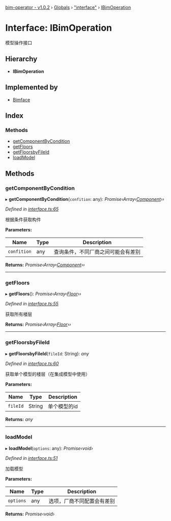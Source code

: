 [bim-operator - v1.0.2](../README.md) › [Globals](../globals.md) › ["interface"](../modules/_interface_.md) › [IBimOperation](_interface_.ibimoperation.md)

# Interface: IBimOperation

模型操作接口

## Hierarchy

* **IBimOperation**

## Implemented by

* [Bimface](../classes/_providers_bimface_.bimface.md)

## Index

### Methods

* [getComponentByCondition](_interface_.ibimoperation.md#getcomponentbycondition)
* [getFloors](_interface_.ibimoperation.md#getfloors)
* [getFloorsbyFileId](_interface_.ibimoperation.md#getfloorsbyfileid)
* [loadModel](_interface_.ibimoperation.md#loadmodel)

## Methods

###  getComponentByCondition

▸ **getComponentByCondition**(`confition`: any): *Promise‹Array‹[Component](_interface_.component.md)››*

*Defined in [interface.ts:65](https://github.com/youkaisteve/bim-operator/blob/e68d6d4/src/interface.ts#L65)*

根据条件获取构件

**Parameters:**

Name | Type | Description |
------ | ------ | ------ |
`confition` | any | 查询条件，不同厂商之间可能会有差别  |

**Returns:** *Promise‹Array‹[Component](_interface_.component.md)››*

___

###  getFloors

▸ **getFloors**(): *Promise‹Array‹[Floor](_interface_.floor.md)››*

*Defined in [interface.ts:55](https://github.com/youkaisteve/bim-operator/blob/e68d6d4/src/interface.ts#L55)*

获取所有楼层

**Returns:** *Promise‹Array‹[Floor](_interface_.floor.md)››*

___

###  getFloorsbyFileId

▸ **getFloorsbyFileId**(`fileId`: String): *any*

*Defined in [interface.ts:60](https://github.com/youkaisteve/bim-operator/blob/e68d6d4/src/interface.ts#L60)*

获取单个模型的楼层（在集成模型中使用）

**Parameters:**

Name | Type | Description |
------ | ------ | ------ |
`fileId` | String | 单个模型的id  |

**Returns:** *any*

___

###  loadModel

▸ **loadModel**(`options`: any): *Promise‹void›*

*Defined in [interface.ts:51](https://github.com/youkaisteve/bim-operator/blob/e68d6d4/src/interface.ts#L51)*

加载模型

**Parameters:**

Name | Type | Description |
------ | ------ | ------ |
`options` | any | 选项，厂商不同配置会有差别  |

**Returns:** *Promise‹void›*
